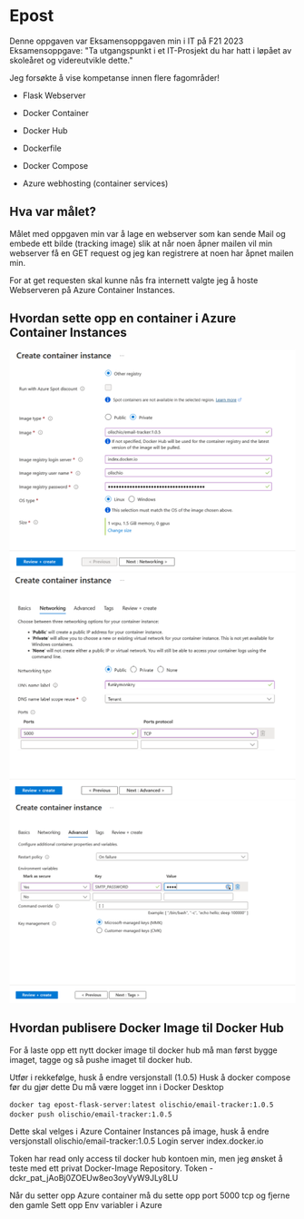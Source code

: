 # Epost

Denne oppgaven var Eksamensoppgaven min i IT på F21 2023  
Eksamensoppgave: "Ta utgangspunkt i et IT-Prosjekt du har hatt i løpået av skoleåret og videreutvikle dette."

Jeg forsøkte å vise kompetanse innen flere fagområder!

* Flask Webserver
* Docker Container
* Docker Hub
* Dockerfile
* Docker Compose

* Azure webhosting (container services)

## Hva var målet?

Målet med oppgaven min var å lage en webserver som kan sende Mail og embede ett bilde (tracking image) slik at når noen åpner mailen vil min webserver få en GET request og jeg kan registrere at noen har åpnet mailen min.

For at get requesten skal kunne nås fra internett valgte jeg å hoste Webserveren på Azure Container Instances.

## Hvordan sette opp en container i Azure Container Instances

![azure image 1](./readme_images/azure1.png)
![azure image 2](./readme_images/azure2.png)
![azure image 3](./readme_images/azure3.png)

## Hvordan publisere Docker Image til Docker Hub

For å laste opp ett nytt docker image til docker hub må man først bygge imaget, tagge og så pushe imaget til docker hub.

Utfør i rekkefølge, husk å endre versjonstall (1.0.5)
Husk å docker compose før du gjør dette
Du må være logget inn i Docker Desktop

```bash
docker tag epost-flask-server:latest olischio/email-tracker:1.0.5
docker push olischio/email-tracker:1.0.5
```

Dette skal velges i Azure Container Instances på image, husk å endre versjonstall
olischio/email-tracker:1.0.5
Login server
index.docker.io

Token har read only access til docker hub kontoen min, men jeg ønsket å teste med ett privat Docker-Image Repository.
Token - dckr_pat_jAoBj0ZOEUw8eo3oyVyW9JLy8LU

Når du setter opp Azure container må du sette opp port 5000 tcp og fjerne den gamle
Sett opp Env variabler i Azure




  
